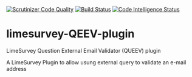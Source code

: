 [![Scrutinizer Code Quality](https://scrutinizer-ci.com/g/TonisOrmisson/limesurvey-QEEV-plugin/badges/quality-score.png?b=master)](https://scrutinizer-ci.com/g/TonisOrmisson/limesurvey-QEEV-plugin/?branch=master)
[![Build Status](https://scrutinizer-ci.com/g/TonisOrmisson/limesurvey-QEEV-plugin/badges/build.png?b=master)](https://scrutinizer-ci.com/g/TonisOrmisson/limesurvey-QEEV-plugin/build-status/master)
[![Code Intelligence Status](https://scrutinizer-ci.com/g/TonisOrmisson/limesurvey-QEEV-plugin/badges/code-intelligence.svg?b=master)](https://scrutinizer-ci.com/code-intelligence)
# limesurvey-QEEV-plugin
LimeSurvey Question External Email Validator (QUEEV) plugin


A LimeSurvey Plugin to allow usung external query to validate an e-mail address